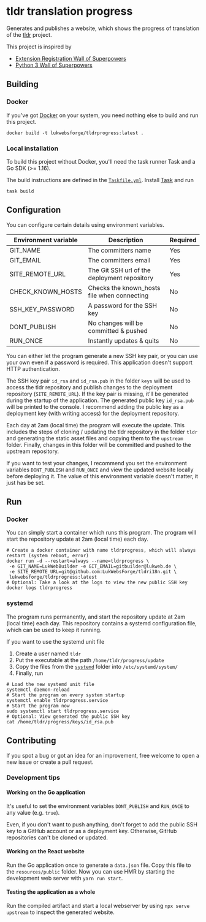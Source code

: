 # tldr translation progress

Generates and publishes a website, which shows the progress of translation of the 
[tldr](https://github.com/tldr-pages/tldr/) project.

This project is inspired by
* [Extension Registration Wall of Superpowers](https://extreg-wos.toolforge.org/)
* [Python 3 Wall of Superpowers](http://python3wos.appspot.com/)

## Building

### Docker

If you've got [Docker](https://www.docker.com/) on your system, you need nothing else to build and run this project.

```shell script
docker build -t lukwebsforge/tldrprogress:latest .
```

### Local installation

To build this project without Docker, you'll need the task runner Task and a Go SDK (>= 1.16).

The build instructions are defined in the [`Taskfile.yml`](Taskfile.yml). 
Install [Task](https://taskfile.dev/#/installation) and run
```shell script
task build
```

## Configuration

You can configure certain details using environment variables.

| Environment variable | Description                                  | Required |
| ---                  | ---                                          | ---      |
| GIT_NAME             | The committers name                          | Yes      |
| GIT_EMAIL            | The committers email                         | Yes      |
| SITE_REMOTE_URL      | The Git SSH url of the deployment repository | Yes      |
| CHECK_KNOWN_HOSTS    | Checks the known_hosts file when connecting  | No       |
| SSH_KEY_PASSWORD     | A password for the SSH key                   | No       |
| DONT_PUBLISH         | No changes will be committed & pushed        | No       |
| RUN_ONCE             | Instantly updates & quits                    | No       |

You can either let the program generate a new SSH key pair, or you can use your own even if a password is required.
This application doesn't support HTTP authentication.

The SSH key pair `id_rsa` and `id_rsa.pub` in the folder `keys` will be used to access the tldr repository and 
publish changes to the deployment repository (`SITE_REMOTE_URL`). 
If the key pair is missing, it'll be generated during the startup of the application.
The generated public key `id_rsa.pub` will be printed to the console.
I recommend adding the public key as a deployment key (with writing access) for the deployment repository.

Each day at 2am (local time) the program will execute the update.
This includes the steps of cloning / updating the tldr repository in the folder `tldr` and 
generating the static asset files and copying them to the `upstream` folder.
Finally, changes in this folder will be committed and pushed to the upstream repository.

If you want to test your changes, I recommend you set the environment variables `DONT_PUBLISH` and `RUN_ONCE` 
and view the updated website locally before deploying it.
The value of this environment variable doesn't matter, it just has be set.

## Run

### Docker

You can simply start a container which runs this program.
The program will start the repository update at 2am (local time) each day.

```shell script
# Create a docker container with name tldrprogress, which will always restart (system reboot, error)
docker run -d --restart=always --name=tldrprogress \
 -e GIT_NAME=LukWebBuilder -e GIT_EMAIL=gitbuilder@lukweb.de \
 -e SITE_REMOTE_URL=git@github.com:LukWebsForge/tldri18n.git \
 lukwebsforge/tldrprogress:latest
# Optional: Take a look at the logs to view the new public SSH key
docker logs tldrprogress
```

### systemd

The program runs permanently, and start the repository update at 2am (local time) each day.
This repository contains a systemd configuration file, which can be used to keep it running.

If you want to use the systemd unit file
1. Create a user named `tldr`
2. Put the executable at the path `/home/tldr/progress/update`
3. Copy the files from the [`systemd`](systemd) folder into `/etc/systemd/system/`
4. Finally, run
```shell script
# Load the new systemd unit file
systemctl daemon-reload
# Start the program on every system startup
systemctl enable tldrprogress.service
# Start the program now
sudo systemctl start tldrprogress.service
# Optional: View generated the public SSH key
cat /home/tldr/progress/keys/id_rsa.pub
```

## Contributing

If you spot a bug or got an idea for an improvement, free welcome to open a new issue or create a pull request.

### Development tips

#### Working on the Go application

It's useful to set the environment variables `DONT_PUBLISH` and `RUN_ONCE` to any value (e.g. `true`).

Even, if you don't want to push anything, don't forget to add the public SSH key to a GitHub account or as a deployment key.
Otherwise, GitHub repositories can't be cloned or updated.

#### Working on the React website

Run the Go application once to generate a `data.json` file.
Copy this file to the `resources/public` folder.
Now you can use HMR by starting the development web server with `yarn run start`.

#### Testing the application as a whole

Run the compiled artifact and start a local webserver by using `npx serve upstream` to inspect the generated website.
